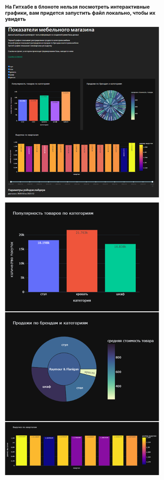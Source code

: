 ### На Гитхабе в блоноте нельзя посмотреть интерактивные графики, вам придется запустить файл локально, чтобы их увидеть


![](https://github.com/Goosolio/Portfolio/blob/main/Project%206/Dashbord/dashboard1.png) 

![](https://github.com/Goosolio/Portfolio/blob/main/Project%206/Dashbord/dashboard2.png) 
![](https://github.com/Goosolio/Portfolio/blob/main/Project%206/Dashbord/dashboard3.png) 
![](https://github.com/Goosolio/Portfolio/blob/main/Project%206/Dashbord/dashboard4.png) 

